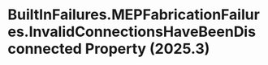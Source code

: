 # BuiltInFailures.MEPFabricationFailures.InvalidConnectionsHaveBeenDisconnected Property (2025.3)

﻿